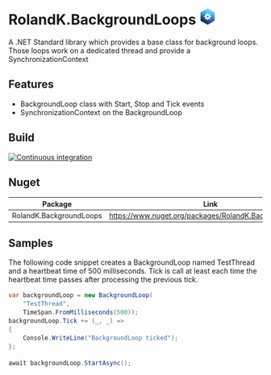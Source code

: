 # RolandK.BackgroundLoops <img src="assets/Logo_128.png" width="32" />
A .NET Standard library which provides a base class for background loops. Those loops work on a dedicated thread and provide a SynchronizationContext

## Features
 - BackgroundLoop class with Start, Stop and Tick events
 - SynchronizationContext on the BackgroundLoop

## Build
[![Continuous integration](https://github.com/RolandKoenig/RolandK.BackgroundLoops/actions/workflows/continuous-integration.yml/badge.svg)](https://github.com/RolandKoenig/RolandK.BackgroundLoops/actions/workflows/continuous-integration.yml)

## Nuget
| Package                 | Link                                                   |
|-------------------------|--------------------------------------------------------|
| RolandK.BackgroundLoops | https://www.nuget.org/packages/RolandK.BackgroundLoops |

## Samples
The following code snippet creates a BackgroundLoop named TestThread and
a heartbeat time of 500 milliseconds. Tick is call at least
each time the heartbeat time passes after processing the previous tick.

```csharp
var backgroundLoop = new BackgroundLoop(
    "TestThread", 
    TimeSpan.FromMilliseconds(500));
backgroundLoop.Tick += (_, _) =>
{
    Console.WriteLine("BackgroundLoop ticked");
};

await backgroundLoop.StartAsync();
```